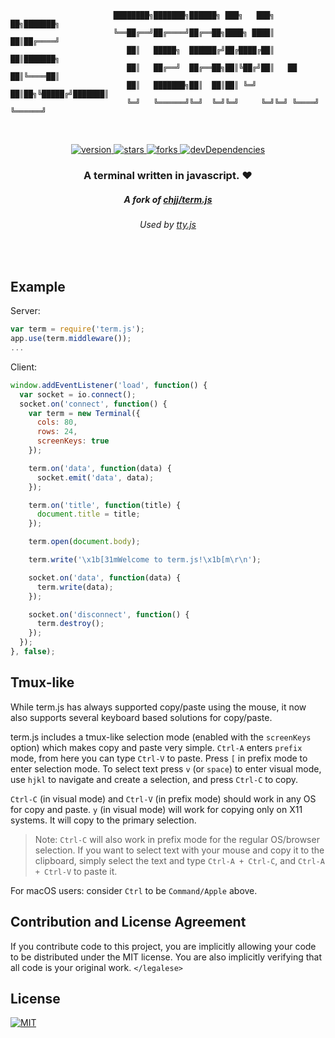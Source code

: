                            ████████╗███████╗██████╗ ███╗   ███╗        ██╗███████╗
                           ╚══██╔══╝██╔════╝██╔══██╗████╗ ████║        ██║██╔════╝
                              ██║   █████╗  ██████╔╝██╔████╔██║        ██║███████╗
                              ██║   ██╔══╝  ██╔══██╗██║╚██╔╝██║   ██   ██║╚════██║
                              ██║   ███████╗██║  ██║██║ ╚═╝ ██║██╗╚█████╔╝███████║
                              ╚═╝   ╚══════╝╚═╝  ╚═╝╚═╝     ╚═╝╚═╝ ╚════╝ ╚══════╝
<br>
<p align="center">
  <a href="https://github.com/bus-stop/term.js/tags">
    <img src="https://img.shields.io/github/tag/bus-stop/term.js.svg?label=version&style=for-the-badge" alt="version">
  </a>
  <a href="https://github.com/bus-stop/term.js/stargazers">
    <img src="https://img.shields.io/github/stars/bus-stop/term.js.svg?&style=for-the-badge" alt="stars">
  </a>
  <a href="https://github.com/bus-stop/term.js/network">
    <img src="https://img.shields.io/github/forks/bus-stop/term.js.svg?style=for-the-badge" alt="forks">
  </a>
  <a href="https://david-dm.org/bus-stop/term.js?type=dev">
    <img src="https://img.shields.io/david/dev/bus-stop/term.js.svg?label=devDependencies&style=for-the-badge" alt="devDependencies">
  </a>
</p>
<h3 align="center">A terminal written in javascript.&nbsp;❤️</h3>
<h5 align="center">A fork of <a href="https://github.com/chjj/term.js">chjj/term.js<a/></h5>
<h6 align="center">Used by <a href="https://github.com/chjj/term.js">tty.js<a/></h6>
<br>

## Example

Server:

```js
var term = require('term.js');
app.use(term.middleware());
...
```

Client:

```js
window.addEventListener('load', function() {
  var socket = io.connect();
  socket.on('connect', function() {
    var term = new Terminal({
      cols: 80,
      rows: 24,
      screenKeys: true
    });

    term.on('data', function(data) {
      socket.emit('data', data);
    });

    term.on('title', function(title) {
      document.title = title;
    });

    term.open(document.body);

    term.write('\x1b[31mWelcome to term.js!\x1b[m\r\n');

    socket.on('data', function(data) {
      term.write(data);
    });

    socket.on('disconnect', function() {
      term.destroy();
    });
  });
}, false);
```

## Tmux-like

While term.js has always supported copy/paste using the mouse, it now also
supports several keyboard based solutions for copy/paste.

term.js includes a tmux-like selection mode (enabled with the `screenKeys`
option) which makes copy and paste very simple. `Ctrl-A` enters `prefix` mode,
from here you can type `Ctrl-V` to paste. Press `[` in prefix mode to enter
selection mode. To select text press `v` (or `space`) to enter visual mode, use
`hjkl` to navigate and create a selection, and press `Ctrl-C` to copy.

`Ctrl-C` (in visual mode) and `Ctrl-V` (in prefix mode) should work in any OS
for copy and paste. `y` (in visual mode) will work for copying only on X11
systems. It will copy to the primary selection.

>Note: `Ctrl-C` will also work in prefix mode for the regular OS/browser
selection. If you want to select text with your mouse and copy it to the
clipboard, simply select the text and type `Ctrl-A + Ctrl-C`, and
`Ctrl-A + Ctrl-V` to paste it.

For macOS users: consider `Ctrl` to be `Command/Apple` above.

## Contribution and License Agreement

If you contribute code to this project, you are implicitly allowing your code
to be distributed under the MIT license. You are also implicitly verifying that
all code is your original work. `</legalese>`

## License

[![MIT](https://img.shields.io/badge/License-MIT-blue.svg?longCache=true&style=for-the-badge)](LICENSE)
